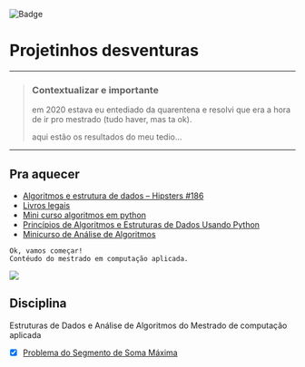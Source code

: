 ![Badge](https://img.shields.io/github/issues/brbernardo/desventuras)

# Projetinhos desventuras

---
> ### Contextualizar e importante
>em 2020 estava eu entediado da quarentena e resolvi que era a hora de ir pro mestrado (tudo haver, mas ta ok).
>
> aqui estão os resultados do meu tedio...


---

## Pra aquecer
<!--ts-->
   * [Algoritmos e estrutura de dados – Hipsters #186](https://hipsters.tech/algoritmos-e-estrutura-de-dados-hipsters-186/)
   * [Livros legais](https://www.dropbox.com/sh/ivrywnan80wmtis/AAA2ClG_NCjrPpJfgDqa3Dzca?dl=0)
   * [Mini curso algoritmos em python](https://algoritmosempython.com.br/cursos/)
   * [Princípios de Algoritmos e Estruturas de Dados Usando Python](https://panda.ime.usp.br/algoritmos/static/algoritmos/index.html)
   * [Minicurso de Análise de Algoritmos](https://www.ime.usp.br/~pf/livrinho-AA/AA-BOOKLET.pdf)
<!--te-->
<p align="center">

    Ok, vamos começar!
    Contéudo do mestrado em computação aplicada.
    
</p>

![](https://www.ipt.br/imagens/logo_ipt.gif)

## Disciplina
Estruturas de Dados e Análise de Algoritmos do Mestrado de computação aplicada

- [x] [Problema do Segmento de Soma Máxima](https://github.com/brbernardo/desventuras/blob/master/SegmentodeSomaMaxima.ipynb)

